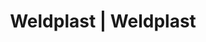---
Filename: "eshop-products-variant205"
Link: "file:/Users/vinayakpatel/Downloads/www.weldplast.cz/eshop_products_compare/add/eshop-products-variant205"
product_name: "null"
product_id: "null"
title: "Weldplast | Weldplast"
product_desc: ""
product_specs: ""
product_downloads: ""
href: ""
p_desc_2: ""
accessories: ""
similar_products: ""
---